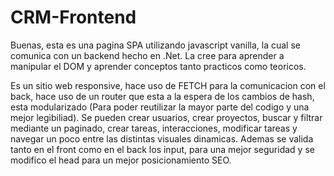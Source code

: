# CRM-Frontend

Buenas, esta es una pagina SPA utilizando javascript vanilla, la cual se comunica con un backend hecho en .Net. 
La cree para aprender a manipular el DOM y aprender conceptos tanto practicos como teoricos.

Es un sitio web responsive, hace uso de FETCH para la comunicacion con el back, hace uso de un router que esta a la espera de los cambios de hash, esta modularizado (Para poder reutilizar la mayor parte del codigo y
una mejor legibiliad). Se pueden crear usuarios, crear proyectos, buscar y filtrar mediante un paginado, crear tareas, interacciones, modificar tareas y navegar un poco entre las distintas visuales dinamicas. Ademas
se valida tanto en el front como en el back los input, para una mejor seguridad y se modifico el head para un mejor posicionamiento SEO. 
